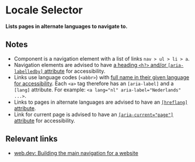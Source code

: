 # Locale Selector

**Lists pages in alternate languages to navigate to.**

## Notes

* Component is a navigation element with a list of links `nav > ul > li > a`.
* Navigation elements are advised to have [a heading `<h?>` and/or `[aria-labelledby]` attribute](https://developer.mozilla.org/en-US/docs/Web/HTML/Element/Heading_Elements#labeling_section_content) for accessibility.
* Links use language codes (`<abbr>`) with [full name in their given language for accessibility](https://uxdesign.cc/designing-language-selectors-that-work-well-with-assistive-technology-c645a16e73e7). Each `<a>` tag therefore has an `[aria-label]` and a `[lang]` attribute. For example: `<a lang="nl" aria-label="Nederlands" ...>`.
* Links to pages in alternate languages are advised to have an [`[hreflang]` attribute](https://developer.mozilla.org/en-US/docs/Web/HTML/Element/link#attr-hreflang).
* Link for current page is advised to have an [`[aria-current="page"]` attribute](https://developer.mozilla.org/en-US/docs/Web/Accessibility/ARIA/Attributes/aria-current) for accessibility.

## Relevant links

* [web.dev: Building the main navigation for a website](https://web.dev/website-navigation/)
